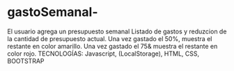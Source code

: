 # gastoSemanal-
El usuario agrega un presupuesto semanal  Listado de gastos y reduzcion de la cantidad de presupuesto actual.   Una vez gastado el 50%, muestra el restante en color amarillo.  Una vez gastado el 75&amp; muestra el restante en color rojo.   TECNOLOGÍAS: Javascript, (LocalStorage), HTML, CSS, BOOTSTRAP
